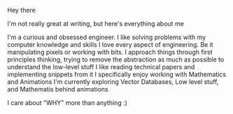 Hey there

I'm not really great at writing, but here's everything about me

I'm a curious and obsessed engineer.
I like solving problems with my computer knowledge and skills
I love every aspect of engineering. Be it manipulating pixels or working with bits.
I approach things through first principles thinking, trying to remove the abstraction as much as possible to understand the low-level stuff
I like reading technical papers and implementing snippets from it
I specifically enjoy working with Mathematics and Animations
I'm currently exploring Vector Databases, Low level stuff, and Mathematis behind animations

I care about "WHY" more than anything :)
